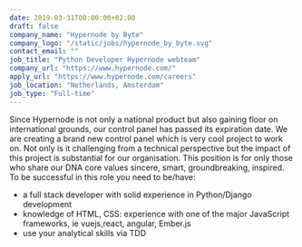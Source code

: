 ```yaml
---
date: 2019-03-31T00:00:00+02:00
draft: false
company_name: "Hypernode by Byte"
company_logo: "/static/jobs/hypernode_by_byte.svg"
contact_email: ""
job_title: "Python Developer Hypernode webteam"
company_url: "https://www.hypernode.com/"
apply_url: "https://www.hypernode.com/careers"
job_location: "Netherlands, Amsterdam"
job_type: "Full-time"
---
```


Since Hypernode is not only a national product but also gaining floor on international grounds, our control panel has passed its expiration date. We are creating a brand new control panel which is very cool project to work on. Not only is it challenging from a technical perspective but the impact of this project is substantial for our organisation. This position is for only those who share our DNA core values sincere, smart, groundbreaking, inspired. To be successful in this role you need to be/have:

* a full stack developer with solid experience in Python/Django development
* knowledge of HTML, CSS: experience with one of the major JavaScript frameworks, ie vuejs,react, angular, Ember.js
* use your analytical skills via TDD